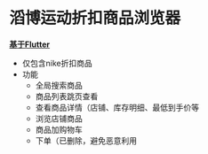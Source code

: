 # 滔博运动折扣商品浏览器

<u>**基于Flutter**</u>

- 仅包含nike折扣商品
- 功能
    - 全局搜索商品
    - 商品列表跳页查看
    - 查看商品详情（店铺、库存明细、最低到手价等
    - 浏览店铺商品
    - 商品加购物车
    - 下单（已删除，避免恶意利用